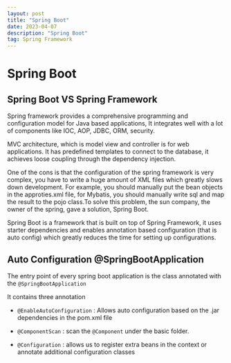 ```yaml
---
layout: post
title: "Spring Boot"
date: 2023-04-07
description: "Spring Boot"
tag: Spring Framework
---
```

# Spring Boot

## Spring Boot VS Spring Framework

Spring framework provides a comprehensive programming and configuration model for Java based applications, It integrates well with a lot of components like IOC, AOP, JDBC, ORM, security.

MVC architecture, which is model view and controller is for web applications. It has predefined templates to connect to the database, it achieves loose coupling through the dependency injection.

One of the cons is that the configuration of the spring framework is very complex, you have to write a huge amount of XML files which greatly slows down development. For example, you should manually put the bean objects in the approties.xml file, for Mybatis, you should manually write sql and map the result to the pojo class.To solve this problem, the sun company, the owner of the spring, gave a solution, Spring Boot.

Spring Boot is a framework that is built on top of Spring Framework, it uses starter dependencies and enables annotation based configuration (that is auto config) which greatly reduces the time for setting up configurations.

## Auto Configuration @SpringBootApplication

The entry point of every spring boot application is the class annotated with the `@SpringBootApplication`

It contains three annotation

- `@EnableAutoConfiguration` : Allows auto configuration based on the .jar dependencies in the pom.xml file

- `@ComponentScan` : scan the `@Component` under the basic folder.

- `@Configuration` : allows us to register extra beans in the context or annotate additional configuration classes
